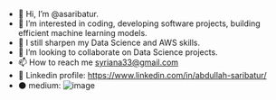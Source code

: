 - 👋 Hi, I’m @asaribatur.
- 👀 I’m interested in coding, developing software projects, building efficient machine learning models.
- 🌱 I still sharpen my Data Science and AWS skills.
- 💞️ I’m looking to collaborate on Data Science projects.
- 📫 How to reach me syriana33@gmail.com
- :briefcase: Linkedin profile: https://www.linkedin.com/in/abdullah-saribatur/
- ⚫ medium: ![image](https://user-images.githubusercontent.com/98434040/215359144-07b70223-d0aa-4e79-b2bf-3d6c7ffd6a9b.png)



<!---
asaribatur/asaribatur is a ✨ special ✨ repository because its `README.md` (this file) appears on your GitHub profile.
You can click the Preview link to take a look at your changes.
--->
